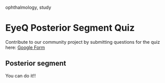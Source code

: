 

<span class="tinypinkspace">ophthalmology, study</span>

# EyeQ Posterior Segment Quiz

Contribute to our community project by submitting questions for the quiz here: <a href="https://docs.google.com/forms/d/e/1FAIpQLSeGz08HbMeCnDXdxzwXLHZmzEJSYnwOSMS8Ms0nLjhS70QghQ/viewform?usp=dialog">Google Form</a>

<section id="quiz_section">
<div class="container">
<div class="row center">
<h1 class="quiz_category">Posterior segment</h1>
<div class="progress-bar"><div class="progress" id="progress"></div></div>
<div id="quiz_question"></div>
</div>
<div class="row">
<div class="col-12">
<div id="main_div"></div>
</div>
</div>
<div class="row">
<div class="col-md-6 col-12">
<div id="west_div" class="west_div"></div>
</div>
<div class="col-md-6 col-12">
<div id="east_div" class="east_div"></div>
</div>
</div>
<div class="row center">
<div id="quiz_score">You can do it!!</div>
</div>
</div> <!-- end container -->
</section>